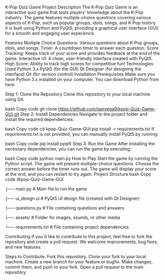 K-Pop Quiz Game
Project Description
The K-Pop Quiz Game is an interactive quiz game that tests players' knowledge about the K-Pop industry. The game features multiple-choice questions covering various aspects of K-Pop, such as popular groups, idols, songs, and K-Pop history. It is built using Python and PyQt5, providing a graphical user interface (GUI) for a smooth and engaging user experience.

Features
Multiple Choice Questions: Various questions about K-Pop groups, idols, and songs.
Timer: A countdown timer to answer each question.
Score Tracking: Keeps track of your score and provides feedback at the end of the game.
Interactive UI: A clean, user-friendly interface created with PyQt5.
High Score: Ability to track high scores for competitive fun!
Technologies Used
Python 3.x
PyQt5 (for the GUI)
Qt Designer (for designing the interface)
Git (for version control)
Installation
Prerequisites
Make sure you have Python 3.x installed on your computer. You can download Python from here.

Step 1: Clone the Repository
Clone this repository to your local machine using Git:

bash
Copy code
git clone https://github.com/sanvega9/kpop-Quiz-Game-GUI.git
Step 2: Install Dependencies
Navigate to the project folder and install the required dependencies:

bash
Copy code
cd kpop-Quiz-Game-GUI
pip install -r requirements.txt
If requirements.txt is not provided, you can manually install PyQt5 by running:

bash
Copy code
pip install pyqt5
Step 3: Run the Game
After installing the necessary dependencies, you can run the game by executing:

bash
Copy code
python main.py
How to Play
Start the game by running the Python script.
The game will present multiple-choice questions. Choose the correct answer before the timer runs out.
The game will display your score at the end, and you can restart to try again.
Project Structure
bash
Copy code
/Kpop-Quiz-Game-GUI

├── main.py              # Main file to run the game

├── ui_design.ui         # PyQt5 UI design file (created with Qt Designer)

├── questions.py         # File containing questions and answers

├── assets/              # Folder for images, sounds, or other media

└── requirements.txt     # File containing project dependencies

Contributing
If you'd like to contribute to this project, feel free to fork the repository and create a pull request. We welcome improvements, bug fixes, and new features.

Steps to Contribute:
Fork this repository.
Clone your fork to your local machine.
Create a new branch for your feature or bugfix.
Make changes, commit them, and push to your fork.
Open a pull request to the main repository.
